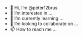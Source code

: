 - 👋 Hi, I’m @peter12brus
- 👀 I’m interested in ...
- 🌱 I’m currently learning ...
- 💞️ I’m looking to collaborate on ...
- 📫 How to reach me ...

<!---
peter12brus/peter12brus is a ✨ special ✨ repository because its `README.md` (this file) appears on your GitHub profile.
You can click the Preview link to take a look at your changes.
--->
